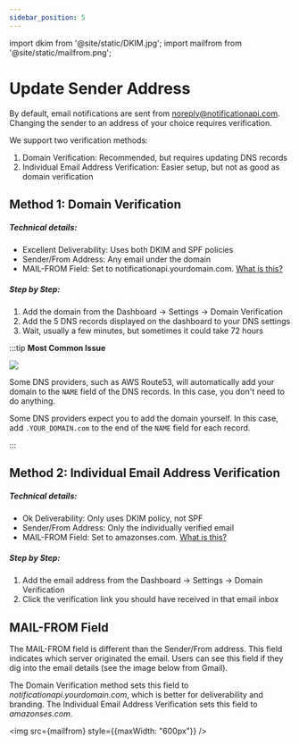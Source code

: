```yaml
---
sidebar_position: 5
---
```


import dkim from '@site/static/DKIM.jpg';
import mailfrom from '@site/static/mailfrom.png';

# Update Sender Address

By default, email notifications are sent from noreply@notificationapi.com. Changing the sender to an address of your choice requires verification.

We support two verification methods:

1. Domain Verification: Recommended, but requires updating DNS records
2. Individual Email Address Verification: Easier setup, but not as good as domain verification

## Method 1: Domain Verification

##### Technical details:

- Excellent Deliverability: Uses both DKIM and SPF policies
- Sender/From Address: Any email under the domain
- MAIL-FROM Field: Set to notificationapi.yourdomain.com. [What is this?](#mail-from-field)

##### Step by Step:

1. Add the domain from the Dashboard -> Settings -> Domain Verification
2. Add the 5 DNS records displayed on the dashboard to your DNS settings
3. Wait, usually a few minutes, but sometimes it could take 72 hours

:::tip **Most Common Issue**

<img src={dkim} />

Some DNS providers, such as AWS Route53, will automatically add your domain to the `NAME` field of the DNS records. In this case, you don't need to do anything.

Some DNS providers expect you to add the domain yourself. In this case, add `.YOUR_DOMAIN.com` to the end of the `NAME` field for each record.

:::

## Method 2: Individual Email Address Verification

##### Technical details:

- Ok Deliverability: Only uses DKIM policy, not SPF
- Sender/From Address: Only the individually verified email
- MAIL-FROM Field: Set to amazonses.com. [What is this?](#mail-from-field)

##### Step by Step:

1. Add the email address from the Dashboard -> Settings -> Domain Verification
2. Click the verification link you should have received in that email inbox

## MAIL-FROM Field

The MAIL-FROM field is different than the Sender/From address. This field indicates which server originated the email. Users can see this field if they dig into the email details (see the image below from Gmail).

The Domain Verification method sets this field to _notificationapi.yourdomain.com_, which is better for deliverability and branding. The Individual Email Address Verification sets this field to _amazonses.com_.

<img src={mailfrom} style={{maxWidth: "600px"}} />
